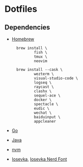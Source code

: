 # Dotfiles

## Dependencies

- [Homebrew](https://brew.sh/)
        
        brew install \
                fish \
                tmux \
                neovim

        brew install --cask \
                wezterm \
                visual-studio-code \
                logseq \
                raycast \
                clashx \
                sequel-ace \
                docker \
                spectacle \
                eudic \
                wechat \
                baiduinput \
                appcleaner

- [Go](https://go.dev/dl/)
- [Java](https://www.oracle.com/java/technologies/downloads/#jdk18-mac)
- [nvm](https://github.com/nvm-sh/nvm)
- [Iosevka](https://github.com/be5invis/Iosevka/releases), [Iosevka Nerd Font](https://github.com/ryanoasis/nerd-fonts/releases)
